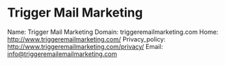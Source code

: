 
# Trigger Mail Marketing

Name: Trigger Mail Marketing
Domain: triggeremailmarketing.com
Home: http://www.triggeremailmarketing.com/
Privacy_policy: http://www.triggeremailmarketing.com/privacy/
Email: info@triggeremailemailmarketing.com
